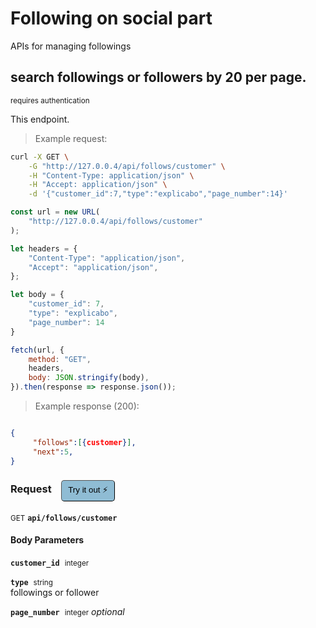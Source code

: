 # Following    on social part

APIs for managing  followings

## search followings or followers by 20 per page.

<small class="badge badge-darkred">requires authentication</small>

This endpoint.

> Example request:

```bash
curl -X GET \
    -G "http://127.0.0.4/api/follows/customer" \
    -H "Content-Type: application/json" \
    -H "Accept: application/json" \
    -d '{"customer_id":7,"type":"explicabo","page_number":14}'

```

```javascript
const url = new URL(
    "http://127.0.0.4/api/follows/customer"
);

let headers = {
    "Content-Type": "application/json",
    "Accept": "application/json",
};

let body = {
    "customer_id": 7,
    "type": "explicabo",
    "page_number": 14
}

fetch(url, {
    method: "GET",
    headers,
    body: JSON.stringify(body),
}).then(response => response.json());
```


> Example response (200):

```json

{
     "follows":[{customer}],
     "next":5,
}
```
<div id="execution-results-GETapi-follows-customer" hidden>
    <blockquote>Received response<span id="execution-response-status-GETapi-follows-customer"></span>:</blockquote>
    <pre class="json"><code id="execution-response-content-GETapi-follows-customer"></code></pre>
</div>
<div id="execution-error-GETapi-follows-customer" hidden>
    <blockquote>Request failed with error:</blockquote>
    <pre><code id="execution-error-message-GETapi-follows-customer"></code></pre>
</div>
<form id="form-GETapi-follows-customer" data-method="GET" data-path="api/follows/customer" data-authed="1" data-hasfiles="0" data-headers='{"Content-Type":"application\/json","Accept":"application\/json"}' onsubmit="event.preventDefault(); executeTryOut('GETapi-follows-customer', this);">
<h3>
    Request&nbsp;&nbsp;&nbsp;
        <button type="button" style="background-color: #8fbcd4; padding: 5px 10px; border-radius: 5px; border-width: thin;" id="btn-tryout-GETapi-follows-customer" onclick="tryItOut('GETapi-follows-customer');">Try it out ⚡</button>
    <button type="button" style="background-color: #c97a7e; padding: 5px 10px; border-radius: 5px; border-width: thin;" id="btn-canceltryout-GETapi-follows-customer" onclick="cancelTryOut('GETapi-follows-customer');" hidden>Cancel</button>&nbsp;&nbsp;
    <button type="submit" style="background-color: #6ac174; padding: 5px 10px; border-radius: 5px; border-width: thin;" id="btn-executetryout-GETapi-follows-customer" hidden>Send Request 💥</button>
    </h3>
<p>
<small class="badge badge-green">GET</small>
 <b><code>api/follows/customer</code></b>
</p>
<p>
<label id="auth-GETapi-follows-customer" hidden>Authorization header: <b><code>Bearer </code></b><input type="text" name="Authorization" data-prefix="Bearer " data-endpoint="GETapi-follows-customer" data-component="header"></label>
</p>
<h4 class="fancy-heading-panel"><b>Body Parameters</b></h4>
<p>
<b><code>customer_id</code></b>&nbsp;&nbsp;<small>integer</small>  &nbsp;
<input type="number" name="customer_id" data-endpoint="GETapi-follows-customer" data-component="body" required  hidden>
<br>
</p>
<p>
<b><code>type</code></b>&nbsp;&nbsp;<small>string</small>  &nbsp;
<input type="text" name="type" data-endpoint="GETapi-follows-customer" data-component="body" required  hidden>
<br>
followings or follower</p>
<p>
<b><code>page_number</code></b>&nbsp;&nbsp;<small>integer</small>     <i>optional</i> &nbsp;
<input type="number" name="page_number" data-endpoint="GETapi-follows-customer" data-component="body"  hidden>
<br>
</p>

</form>



